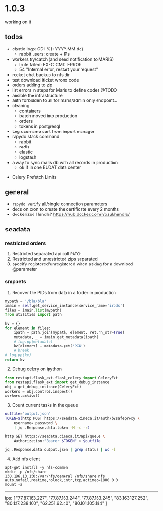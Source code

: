 
# 1.0.3

working on it

## todos

- elastic logs: CDI-%{+YYYY.MM.dd}
    + rabbit users: create + IPs
- workers try/catch (and send notification to MARIS) 
    + Irule failed: EXEC_CMD_ERROR
    + 54 "Internal error, restart your request"
- rocket chat backup to nfs dir
- test download iticket wrong code
- orders adding to zip
- list errors in steps for Maris to define codes @TODO
- ansible the infrastructure
- auth forbidden to all for maris/admin only endpoint...
- cleaning
    + containers
    + batch moved into production
    + orders
    + tokens in postgresql
- Log username sent from import manager
- rapydo stack command
    + rabbit
    + redis
    + elastic
    + logstash
- a way to sync maris db with all records in production 
    + ok if in one EUDAT data center
* Celery Prefetch Limits

## general

- `rapydo verify` all/single connection parameters
- docs on cron to create the certificate every 2 months
- dockerized Handle? https://hub.docker.com/r/osul/handle/

## seadata

### restricted orders

1. Restricted separated api call `PATCH`
2. Restricted and unrestricted zips separated
3. specify registered/unregistered when asking for a download @parameter


### snippets

1. Recover the PIDs from data in a folder in production

```python
mypath = '/bla/bla'
imain = self.get_service_instance(service_name='irods')
files = imain.list(mypath)
from utilities import path

kv = {}
for element in files:
    ipath = path.join(mypath, element, return_str=True)
    metadata, _ = imain.get_metadata(ipath)
    # log.pp(metadata)
    kv[element] = metadata.get('PID')
    # break
# log.pp(kv)
return kv
```

2. Debug celery on ipython

```python
from restapi.flask_ext.flask_celery import CeleryExt
from restapi.flask_ext import get_debug_instance
obj = get_debug_instance(CeleryExt)
workers = obj.control.inspect()
workers.active()
```

3. Count current tasks in the queue

```bash
outfile="output.json"
TOKEN=$(http POST https://seadata.cineca.it/auth/b2safeproxy \
    username= password \
    | jq .Response.data.token -M -c -r)

http GET https://seadata.cineca.it/api/queue \
    Authorization:"Bearer $TOKEN" > $outfile

jq .Response.data output.json | grep status | wc -l
```

4. Add nfs client

```
apt-get install -y nfs-common
mkdir -p /nfs/share
130.186.13.150:/var/nfs/general /nfs/share nfs auto,nofail,noatime,nolock,intr,tcp,actimeo=1800 0 0
mount -a
```


--- 

ips: [
    "77.87.163.227", "77.87.163.244", "77.87.163.245", 
    "83.163.127.252", "80.127.238.100", "62.251.62.40", "80.101.105.184"
]
